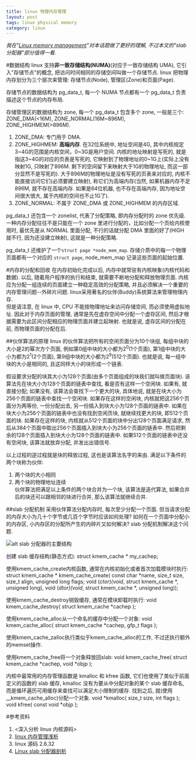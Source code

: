 ```yaml
---
title: linux 物理内存管理
layout: post
tags: linux physical memory
category: linux
---
```


*我在"[Linux memory management](http://xanpeng.github.com/2012/05/31/linux-memory-management/)"对本话题做了更好的理解, 不过本文的"slab分配器"部分值得一看.*

#数据结构
linux 支持**非一致存储结构(NUMA)**(对应于一致存储结构 UMA), 它引入"存储节点"的概念, 把访问时间相同的存储空间叫做一个存储节点. linux 把物理内存划分为三个层次来管理: 存储节点(Node), 管理区(Zone)和页面(Page).

存储节点的数据结构为 pg_data_t, 每一个 NUMA 节点都有一个 pg_data_t 负责描述这个节点的内存布局.

存储管理区的数据结构为 zone, 每一个 pg_data_t 包含多个 zone, 一般是三个: ZONE_DMA(<16M), ZONE_NORMAL(16M~896M), ZONE_HIGHMEM(>896M).  
1) ZONE_DMA: 专门用于 DMA.  
2) ZONE_HIGHMEM: **高端内存**. 在32位系统中, 地址空间是4G, 其中内核规定3~4G的范围是内核空间，0~3G是用户空间. 内核的地址映射是写死的, 就是指这3~4G的对应的页表是写死的, 它映射到了物理地址的0~1G上(实际上没有映射1G, 只映射了896M. 剩下的空间留下来映射大于1G的物理地址, 而这一部分显然不是写死的). 大于896M的物理地址是没有写死的页表来对应的, 内核不能直接访问它们(必须要建立映射), 称它们为高端内存(当然, 如果机器内存不足896M, 就不存在高端内存. 如果是64位机器, 也不存在高端内存, 因为地址空间很大很大, 属于内核的空间也不止1G了).  
3) ZONE_NORMAL: 不属于 ZONE_DMA 或 ZONE_HIGHMEM 的内存区域.  

pg_data_t 还包含一个 zonelist, 代表了分配策略, 即内存分配时的 zone 优先级. 一种内存分配往往不是只能在一个 zone 里进行分配的，比如分配一个页给内核使用时, 最优先是从 NORMAL 里面分配, 不行的话就分配 DMA 里面的好了(HIGH 就不行, 因为还没建立映射), 这就是一种分配策略.

pg_data_t 还维护了一个<code>struct page *node_mem_map</code>. 存储介质中的每一个物理页面都有一个对应的 <code>struct page</code>, node_mem_map 记录这些页面的起始位置.

#内存的分配和回收
在内存初始化完成以后, 内存中就常驻有内核映象(内核代码和数据). 以后, 随着用户程序的执行和结束, 就需要不断地分配和释放物理页面. 内核应为分配一组连续的页面建立一种稳定高效的分配策略, 并且必须解决一个重要的内存管理问题--外碎片问题. linux采用著名的伙伴(Buddy)系统算法来管理物理内存.  
但是请注意, 在 linux 中, CPU 不能按物理地址来访问存储空间, 而必须使用虚拟地址. 因此对于内存页面的管理, 通常是先在虚存空间中分配一个虚存区间, 然后才根据需要为此区间分配相应的物理页面并建立起映射. 也就是说, 虚存区间的分配在前, 而物理页面的分配在后.

##伙伴算法的原理
linux 的伙伴算法把所有的空闲页面分为10个块组, 每组中块的大小是2的幂次方个页面, 例如第0组中块的大小都为2<sup>0</sup>(1个页面), 第1组中块的大小为都为2<sup>1</sup>(2个页面), 第9组中块的大小都为2<sup>9</sup>(512个页面). 也就是说, 每一组中块的大小是相同的, 且这同样大小的块形成一个链表.

假设要求分配的块其大小为128个页面(由多个页面组成的块我们就叫做页面块). 该算法先在块大小为128个页面的链表中查找, 看是否有这样一个空闲块. 如果有, 就直接分配; 如果没有, 该算法会查找下一个更大的块, 具体地说, 就是在块大小为256个页面的链表中查找一个空闲块. 如果存在这样的空闲块, 内核就把这256个页面分为两等份, 一份分配出去, 另一份插入到块大小为128个页面的链表中. 如果在块大小为256个页面的链表中也没有找到空闲页块, 就继续找更大的块, 即512个页面的块. 如果存在这样的块, 内核就从512个页面的块中分出128个页面满足请求, 然后从384个页面中取出256个页面插入到块大小为256个页面的链表中. 然后把剩余的128个页面插入到块大小为128个页面的链表中. 如果512个页面的链表中还没有空闲块, 该算法就放弃分配, 并发出出错信号.

以上过程的逆过程就是块的释放过程, 这也是该算法名字的来由. 满足以下条件的两个块称为伙伴:  
1) 两个块的大小相同  
2) 两个块的物理地址连续  
伙伴算法把满足以上条件的两个块合并为一个块, 该算法是迭代算法, 如果合并后的块还可以跟相邻的块进行合并, 那么该算法就继续合并.

##slab 分配机制
采用伙伴算法分配内存时, 每次至少分配一个页面. 但当请求分配的内存大小为几十个字节或几百个字节时应该如何处理? 如何在一个页面中分配小的内存区, 小内存区的分配所产生的内碎片又如何解决? slab 分配机制解决这个问题.

![alt slab 分配器的主要结构](https://www.ibm.com/developerworks/cn/linux/l-linux-slab-allocator/figure1.gif)

创建 slab 缓存结构(静态方式):
	struct kmem_cache * my_cachep;

使用kmem_cache_create内核函数, 通常在内核初始化或者首次加载模块时执行:
	struct kmem_cache *
	kmem_cache_create( const char *name, size_t size, size_t align,
			unsigned long flags;
			void (*ctor)(void*, struct kmem_cache *, unsigned long),
			void (*dtor)(void*, struct kmem_cache *, unsigned long));

使用kmem_cache_destroy销毁缓存, 通常在模块卸载时执行:
	void kmem_cache_destroy( struct kmem_cache *cachep );

使用kmem_cache_alloc从一个命名的缓存中分配一个对象:
	void kmem_cache_alloc( struct kmem_cache *cachep, gfp_t flags );

使用kmem_cache_zalloc执行类似于kmem_cache_alloc的工作, 不过还执行额外的memset操作.

使用kmem_cache_free将一个对象释放回slab:
	void kmem_cache_free( struct kmem_cache *cachep, void *objp );

内核中最常用的内存管理函数是 kmalloc 和 kfree 函数, 它们也使用了类似于前面定义的函数的 slab 缓存, kmalloc 没有为要从中分配对象的某个 slab 缓存命名, 而是循环遍历可用缓存来查找可以满足大小限制的缓存. 找到之后, 就(使用 __kmem_cache_alloc)分配一个对象. 
	void *kmalloc( size_t size, int flags );
	void kfree( const void *objp );

#参考资料
1. <深入分析 linux 内核源码>
2. [linux 内存管理浅析](http://hi.baidu.com/_kouu/blog/item/f72e707ffa8478310cd7da28.html)
3. linux 源码 2.6.32
4. [Linux slab 分配器剖析](https://www.ibm.com/developerworks/cn/linux/l-linux-slab-allocator/)

